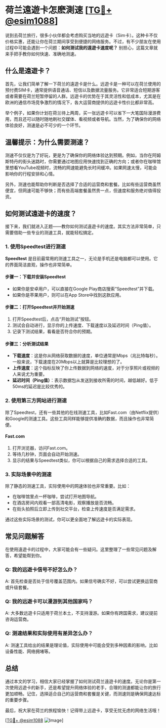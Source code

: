 # 荷兰遠遊卡怎麽測速 [[TG💪+ @esim1088](https://t.me/s/esim1088)]

说到去荷兰旅行，很多小伙伴都会考虑购买当地的远遊卡（Sim卡）。这种卡不仅价格实惠，还能让你在荷兰期间享受到便捷的网络服务。不过，有不少朋友在使用过程中可能会遇到一个问题：**如何测试我的遠遊卡速度呢？** 别担心，这篇文章就来手把手教你如何快速、准确地测速。

## 什么是遠遊卡？

首先，让我们简单了解一下荷兰的遠遊卡是什么。远遊卡是一种可以在荷兰使用的预付费SIM卡，通常提供语音通话、短信以及数据流量服务。它非常适合短期游客或者需要在荷兰短暂停留的人群。远遊卡的优势在于其灵活性和低成本，尤其是在欧洲的通信市场竞争激烈的情况下，各大运营商提供的远遊卡性价比都非常高。

举个例子，如果你计划在荷兰待上两周，买一张远遊卡可以省下一大笔国际漫游费用，而且还可以随时随地刷社交媒体、看视频或者导航。当然，为了确保你的网络体验良好，测速是必不可少的一个环节。

## 温馨提示：为什么需要测速？

测速不仅仅是为了好玩，更是为了确保你的网络体验达到预期。例如，当你在阿姆斯特丹的街头迷路时，你需要通过地图应用快速找到正确的方向；或者你在咖啡馆里想看YouTube视频时，流畅的网速能避免长时间缓冲。如果网速太慢，可能会影响你的行程安排和心情。

另外，测速也能帮助你判断是否选择了合适的运营商和套餐。比如有些运营商虽然便宜，但网速可能不够快；而有些高端套餐虽然贵一点，但速度和服务绝对值得投资。

## 如何测试遠遊卡的速度？

接下来，我们就进入正题——教你如何测试遠遊卡的速度。其实方法非常简单，只需要借助一些专业的测速工具，就能轻松搞定。

### 1. 使用Speedtest进行测速

**Speedtest** 是目前最常用的测速工具之一，无论是手机还是电脑都可以使用。它的界面简洁直观，操作也非常简单。

#### 步骤一：下载并安装Speedtest
- 如果你是安卓用户，可以直接在Google Play商店搜索“Speedtest”并下载。
- 如果你是苹果用户，则可以在App Store中找到这款应用。

#### 步骤二：打开Speedtest并开始测速
1. 打开Speedtest后，点击“开始测试”按钮。
2. 测试会自动进行，显示你的上传速度、下载速度以及延迟时间（Ping值）。
3. 记录下测试结果，看看是否符合你的预期。

#### 步骤三：分析测试结果
- **下载速度**：这是你从网络获取数据的速度，单位通常是Mbps（兆比特每秒）。一般来说，下载速度在20Mbps以上就算是比较理想的了。
- **上传速度**：这个指标反映了你上传数据到网络的速度，对于分享照片或视频的人来说尤为重要。
- **延迟时间（Ping值）**：表示数据包从发送到接收所需的时间，越低越好。低于50ms的延迟是比较优秀的。

### 2. 使用第三方网站进行测速

除了Speedtest，还有一些其他的在线测速工具，比如Fast.com（由Netflix提供）和Google的测速工具。这些工具同样能够提供准确的数据，而且操作也非常简便。

#### Fast.com
1. 打开浏览器，访问Fast.com。
2. 等待几秒钟，页面会自动开始测速。
3. 显示的结果与Speedtest类似，你可以根据自己的需求选择合适的工具。

### 3. 实际场景中的测速

除了静态的测速工具，实际使用中的网速体验也非常重要。比如：

- 在咖啡馆里点一杯咖啡，尝试打开地图导航。
- 在酒店房间内观看一部高清电影，观察播放是否流畅。
- 在街头拍照后立即上传到社交平台，检查上传速度是否满足需求。

通过这些实际场景的测试，你可以更全面地了解远遊卡的实际表现。

## 常见问题解答

在使用遠遊卡的过程中，大家可能会有一些疑问。这里整理了一些常见问题及解答，希望能帮到你。

### Q: 我的远遊卡信号不好怎么办？
A: 首先检查是否处于信号覆盖范围内。如果信号确实不好，可以尝试更换运营商或升级套餐。

### Q: 我的远遊卡可以漫游到其他国家吗？
A: 大多数远遊卡只适用于荷兰本土，不支持漫游。如果你有跨国需求，建议提前咨询运营商。

### Q: 测速结果和实际使用有差异怎么办？
A: 测速工具给出的结果是理论值，实际使用中可能会受到多种因素的影响，比如设备性能、网络拥堵等。

## 总结

通过本文的学习，相信大家已经掌握了如何测试荷兰遠遊卡的速度。无论你是第一次使用远遊卡的新手，还是希望提升网络体验的老手，合理的测速都能让你的旅行更加顺畅。记住，选择适合自己的运营商和套餐是关键，而测速则是确保网速达标的重要步骤。

最后，祝大家在荷兰的旅程愉快！记得带上远遊卡，享受无忧无虑的网络生活哦！

[[TG💪+ @esim1088](https://t.me/s/esim1088) ![Image](https://i.postimg.cc/4NQfJmqS/Snipaste-2025-05-13-00-14-12.png)]